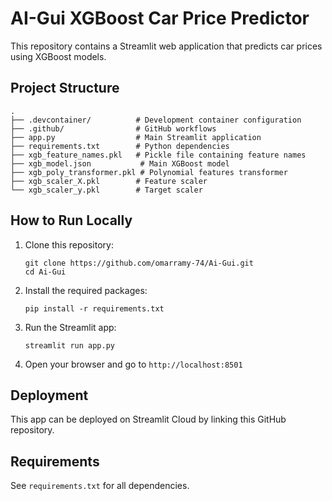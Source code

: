 # AI-Gui XGBoost Car Price Predictor

This repository contains a Streamlit web application that predicts car prices using XGBoost models.

## Project Structure

```
.
├── .devcontainer/          # Development container configuration
├── .github/                # GitHub workflows
├── app.py                  # Main Streamlit application
├── requirements.txt        # Python dependencies
├── xgb_feature_names.pkl   # Pickle file containing feature names
├── xgb_model.json           # Main XGBoost model
├── xgb_poly_transformer.pkl # Polynomial features transformer
├── xgb_scaler_X.pkl        # Feature scaler
└── xgb_scaler_y.pkl        # Target scaler
```

## How to Run Locally

1. Clone this repository:
   ```
   git clone https://github.com/omarramy-74/Ai-Gui.git
   cd Ai-Gui
   ```

2. Install the required packages:
   ```
   pip install -r requirements.txt
   ```

3. Run the Streamlit app:
   ```
   streamlit run app.py
   ```

4. Open your browser and go to `http://localhost:8501`

## Deployment

This app can be deployed on Streamlit Cloud by linking this GitHub repository.

## Requirements

See `requirements.txt` for all dependencies.
